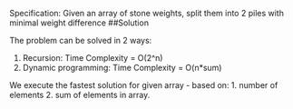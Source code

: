 Specification: Given an array of stone weights, split them into 2 piles with minimal weight difference
##Solution

The problem can be solved in 2 ways:
1. Recursion:
    Time Complexity = O(2^n)
2. Dynamic programming: 
    Time Complexity = O(n*sum)
    
We execute the fastest solution for given array - based on:
    1. number of elements 
    2. sum of elements in array.